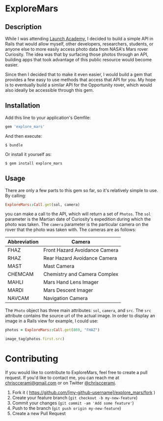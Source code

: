 # ExploreMars

## Description

While I was attending [Launch Academy](http://www.launchacademy.com/), I decided to build a simple API in Rails that would allow myself, other developers, researchers, students, or anyone else to more easily access photo data from NASA's Mars rover Curiosity. The idea was that by surfacing those photos through an API, building apps that took advantage of this public resource would become easier.

Since then I decided that to make it even easier, I would build a gem that provides a few easy to use methods that access that API for you. My hope is to eventually build a similar API for the Opportunity rover, which would also ideally be accessible through this gem.

## Installation

Add this line to your application's Gemfile:

```ruby
gem 'explore_mars'
```

And then execute:

    $ bundle

Or install it yourself as:

    $ gem install explore_mars

## Usage

There are only a few parts to this gem so far, so it's relatively simple to use. By calling:

```ruby
ExploreMars::Call.get(sol, camera)
```

you can make a call to the API, which will return a set of ```Photos```. The ```sol``` parameter is the Martian date of Curiosity's expedition during which the photo was taken. The ```camera``` parameter is the particular camera on the rover that the photo was taken with. The cameras are as follows:

  | Abbreviation | Camera                         |
  |--------------|--------------------------------|
  |  FHAZ        |  Front Hazard Avoidance Camera |
  |  RHAZ        |  Rear Hazard Avoidance Camera  |
  |  MAST        |  Mast Camera                   |
  |  CHEMCAM     |  Chemistry and Camera Complex  |
  |  MAHLI       |  Mars Hand Lens Imager         |
  |  MARDI       |  Mars Descent Imager           |
  |  NAVCAM      |  Navigation Camera             |

The ```Photo``` object has three main attributes: ```sol```, ```camera```, and ```src```. The ```src``` attribute contains the source url of the actual image. In order to display an image in a Rails view for example, I could use:

```ruby
photos = ExploreMars::Call.get(869, "FHAZ")

image_tag(photos.first.src)
```

# Contributing

If you would like to contribute to ExploreMars, feel free to create a pull request. If you'd like to contact me, you can reach me at [chrisccerami@gmail.com](mailto:chrisccerami@gmail.com) or on Twitter [@chrisccerami](https://twitter.com/chrisccerami).

1. Fork it ( https://github.com/[my-github-username]/explore_mars/fork )
2. Create your feature branch (`git checkout -b my-new-feature`)
3. Commit your changes (`git commit -am 'Add some feature'`)
4. Push to the branch (`git push origin my-new-feature`)
5. Create a new Pull Request
